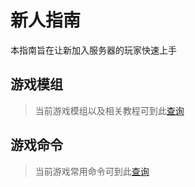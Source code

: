 # 新人指南
本指南旨在让新加入服务器的玩家快速上手

## 游戏模组
> 当前游戏模组以及相关教程可到此[查询](/mod/)  

## 游戏命令
> 当前游戏常用命令可到此[查询](/cmd/)